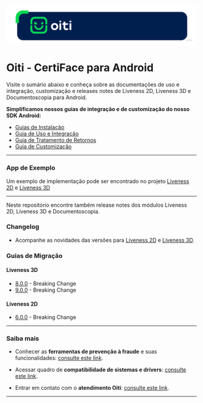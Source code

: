 <IMG  src="https://github.com/oititec/liveness-android-sdk/blob/main/Documentation/Images/OitiHeader.png?raw=true"  alt="OitiHeader.png"/>


# Oiti - CertiFace para Android

Visite o sumário abaixo e conheça sobre as documentações de uso e integração, customização e releases notes de Liveness 2D, Liveness 3D e Documentoscopia para Android.


**Simplificamos nossos guias de integração e de customização do nosso SDK Android:**

- [Guias de Instalação](https://devcenter.certiface.io/docs/guia-de-instalacao-android)
- [Guia de Uso e Integração](https://devcenter.certiface.io/docs/guia-de-uso-e-integracao-android)
- [Guia de Tratamento de Retornos](https://devcenter.certiface.io/docs/guia-de-tratamento-de-retorno-android)
- [Guia de Customização](https://devcenter.certiface.io/docs/liveness3d-android)

--- 

### App de Exemplo

Um exemplo de implementação pode ser encontrado no projeto [Liveness 2D](https://github.com/oititec/android-oiti-versions/tree/feature/master/Liveness2D/FaceCaptchaSample) e [Liveness 3D](https://github.com/oititec/android-liveness3d-sample)

--- 
Neste repositório encontre também release notes dos módulos Liveness 2D, Liveness 3D e Documentoscopia.

### Changelog

- Acompanhe as novidades das versões para [Liveness 2D](https://github.com/oititec/android-oiti-versions/blob/master/Liveness2D/Documentation/Changelog.MD) e [Liveness 3D](https://github.com/oititec/android-oiti-versions/blob/master/Liveness3D/Documentation/Changelog.MD). 

### Guias de Migração

#### Liveness 3D
- [8.0.0](https://github.com/oititec/android-oiti-versions/blob/feature/master/Liveness3D/Documentation/BreakingChange/Migration-Guide-8.0.0.md) - Breaking Change
- [9.0.0](https://github.com/oititec/android-oiti-versions/blob/feature/master/Liveness3D/Documentation/BreakingChange/Migration-Guide-9.0.0.md) - Breaking Change

#### Liveness 2D
- [6.0.0](https://github.com/oititec/android-oiti-versions/blob/master/Liveness2D/BreakingChange/Migration-Guide-6.0.0.md) - Breaking Change

---
### Saiba mais

- Conhecer as **ferramentas de prevenção à fraude** e suas funcionalidades: [consulte este link](https://devcenter.certiface.io/docs/certiface-funcionalidades).

- Acessar quadro de **compatibilidade de sistemas e drivers**: [consulte este link](https://devcenter.certiface.io/docs/compatibilidade-dos-servicos).

- Entrar em contato com o **atendimento Oiti**: [consulte este link](https://devcenter.certiface.io/docs/portal-de-atendimento).






------